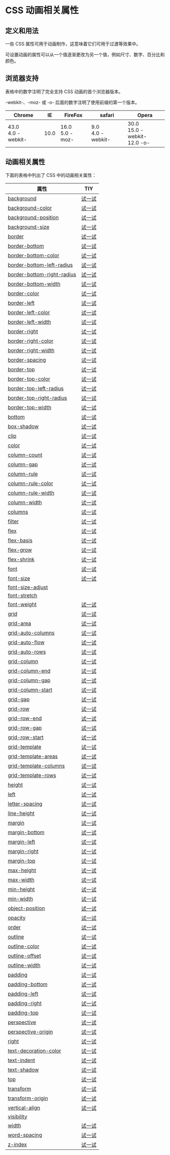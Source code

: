 # CSS 动画相关属性

## 定义和用法

一些 CSS 属性可用于动画制作，这意味着它们可用于过渡等效果中。

可设置动画的属性可以从一个值逐渐更改为另一个值，例如尺寸、数字、百分比和颜色。

## 浏览器支持

表格中的数字注明了完全支持 CSS 动画的首个浏览器版本。

-webkit-、-moz- 或 -o- 后面的数字注明了使用前缀的第一个版本。

| Chrome               | IE   | FireFox           | safari              | Opera                             |
| -------------------- | ---- | ----------------- | ------------------- | --------------------------------- |
| 43.0<br>4.0 -webkit- | 10.0 | 16.0<br>5.0 -moz- | 9.0<br>4.0 -webkit- | 30.0<br>15.0 -webkit-<br>12.0 -o- |

## 动画相关属性

下面的表格中列出了 CSS 中的动画相关属性：

| 属性                                                                                                                                     | TIY                                                                                   |
| -------------------------------------------------------------------------------------------------------------------------------------- | ------------------------------------------------------------------------------------- |
| [background](https://www.w3school.com.cn/cssref/pr_background.asp "CSS background 属性")                                                 | [试一试](https://www.w3school.com.cn/tiy/t.asp?f=cssref_anim_background)                 |
| [background-color](https://www.w3school.com.cn/cssref/pr_background-color.asp "CSS background-color 属性")                               | [试一试](https://www.w3school.com.cn/tiy/t.asp?f=cssref_anim_background-color)           |
| [background-position](https://www.w3school.com.cn/cssref/pr_background-position.asp "CSS background-position 属性")                      | [试一试](https://www.w3school.com.cn/tiy/t.asp?f=cssref_anim_background-position)        |
| [background-size](https://www.w3school.com.cn/cssref/pr_background-size.asp "CSS background-size 属性")                                  | [试一试](https://www.w3school.com.cn/tiy/t.asp?f=cssref_anim_background-size)            |
| [border](https://www.w3school.com.cn/cssref/pr_border.asp "CSS border 属性")                                                             | [试一试](https://www.w3school.com.cn/tiy/t.asp?f=cssref_anim_border)                     |
| [border-bottom](https://www.w3school.com.cn/cssref/pr_border-bottom.asp "CSS border-bottom 属性")                                        | [试一试](https://www.w3school.com.cn/tiy/t.asp?f=cssref_anim_border-bottom)              |
| [border-bottom-color](https://www.w3school.com.cn/cssref/pr_border-bottom-color.asp "CSS border-bottom-color 属性")                      | [试一试](https://www.w3school.com.cn/tiy/t.asp?f=cssref_anim_border-bottom-color)        |
| [border-bottom-left-radius](https://www.w3school.com.cn/cssref/pr_border-bottom-left-radius.asp "CSS border-bottom-left-radius 属性")    | [试一试](https://www.w3school.com.cn/tiy/t.asp?f=cssref_anim_border-bottom-left-radius)  |
| [border-bottom-right-radius](https://www.w3school.com.cn/cssref/pr_border-bottom-right-radius.asp "CSS border-bottom-right-radius 属性") | [试一试](https://www.w3school.com.cn/tiy/t.asp?f=cssref_anim_border-bottom-right-radius) |
| [border-bottom-width](https://www.w3school.com.cn/cssref/pr_border-bottom-width.asp "CSS border-bottom-width 属性")                      | [试一试](https://www.w3school.com.cn/tiy/t.asp?f=cssref_anim_border-bottom-width)        |
| [border-color](https://www.w3school.com.cn/cssref/pr_border-color.asp "CSS border-color 属性")                                           | [试一试](https://www.w3school.com.cn/tiy/t.asp?f=cssref_anim_border-color)               |
| [border-left](https://www.w3school.com.cn/cssref/pr_border-left.asp "CSS border-left 属性")                                              | [试一试](https://www.w3school.com.cn/tiy/t.asp?f=cssref_anim_border-left)                |
| [border-left-color](https://www.w3school.com.cn/cssref/pr_border-left-color.asp "CSS border-left-color 属性")                            | [试一试](https://www.w3school.com.cn/tiy/t.asp?f=cssref_anim_border-left-color)          |
| [border-left-width](https://www.w3school.com.cn/cssref/pr_border-left-width.asp "CSS border-left-width 属性")                            | [试一试](https://www.w3school.com.cn/tiy/t.asp?f=cssref_anim_border-left-width)          |
| [border-right](https://www.w3school.com.cn/cssref/pr_border-right.asp "CSS border-right 属性")                                           | [试一试](https://www.w3school.com.cn/tiy/t.asp?f=cssref_anim_border-right)               |
| [border-right-color](https://www.w3school.com.cn/cssref/pr_border-right-color.asp "CSS border-right-color 属性")                         | [试一试](https://www.w3school.com.cn/tiy/t.asp?f=cssref_anim_border-right-color)         |
| [border-right-width](https://www.w3school.com.cn/cssref/pr_border-right-width.asp "CSS border-right-width 属性")                         | [试一试](https://www.w3school.com.cn/tiy/t.asp?f=cssref_anim_border-right-width)         |
| [border-spacing](https://www.w3school.com.cn/cssref/pr_border-spacing.asp "CSS border-spacing 属性")                                     | [试一试](https://www.w3school.com.cn/tiy/t.asp?f=cssref_anim_border-spacing)             |
| [border-top](https://www.w3school.com.cn/cssref/pr_border-top.asp "CSS border-top 属性")                                                 | [试一试](https://www.w3school.com.cn/tiy/t.asp?f=cssref_anim_border-top)                 |
| [border-top-color](https://www.w3school.com.cn/cssref/pr_border-top-color.asp "CSS border-top-color 属性")                               | [试一试](https://www.w3school.com.cn/tiy/t.asp?f=cssref_anim_border-top-color)           |
| [border-top-left-radius](https://www.w3school.com.cn/cssref/pr_border-top-left-radius.asp "CSS border-top-left-radius 属性")             | [试一试](https://www.w3school.com.cn/tiy/t.asp?f=cssref_anim_border-top-left-radius)     |
| [border-top-right-radius](https://www.w3school.com.cn/cssref/pr_border-top-right-radius.asp "CSS border-top-right-radius 属性")          | [试一试](https://www.w3school.com.cn/tiy/t.asp?f=cssref_anim_border-top-right-radius)    |
| [border-top-width](https://www.w3school.com.cn/cssref/pr_border-top-width.asp "CSS border-top-width 属性")                               | [试一试](https://www.w3school.com.cn/tiy/t.asp?f=cssref_anim_border-top-width)           |
| [bottom](https://www.w3school.com.cn/cssref/pr_pos_bottom.asp "CSS bottom 属性")                                                         | [试一试](https://www.w3school.com.cn/tiy/t.asp?f=cssref_anim_bottom)                     |
| [box-shadow](https://www.w3school.com.cn/cssref/pr_box-shadow.asp "CSS box-shadow 属性")                                                 | [试一试](https://www.w3school.com.cn/tiy/t.asp?f=cssref_anim_box-shadow)                 |
| [clip](https://www.w3school.com.cn/cssref/pr_pos_clip.asp "CSS clip 属性")                                                               | [试一试](https://www.w3school.com.cn/tiy/t.asp?f=cssref_anim_clip)                       |
| [color](https://www.w3school.com.cn/cssref/pr_text_color.asp "CSS color 属性")                                                           | [试一试](https://www.w3school.com.cn/tiy/t.asp?f=cssref_anim_color)                      |
| [column-count](https://www.w3school.com.cn/cssref/pr_column-count.asp "CSS column-count 属性")                                           | [试一试](https://www.w3school.com.cn/tiy/t.asp?f=cssref_anim_column-count)               |
| [column-gap](https://www.w3school.com.cn/cssref/pr_column-gap.asp "CSS column-gap 属性")                                                 | [试一试](https://www.w3school.com.cn/tiy/t.asp?f=cssref_anim_column-gap)                 |
| [column-rule](https://www.w3school.com.cn/cssref/pr_column-rule.asp "CSS column-rule 属性")                                              | [试一试](https://www.w3school.com.cn/tiy/t.asp?f=cssref_anim_column-rule)                |
| [column-rule-color](https://www.w3school.com.cn/cssref/pr_column-rule-color.asp "CSS column-rule-color 属性")                            | [试一试](https://www.w3school.com.cn/tiy/t.asp?f=cssref_anim_column-rule-color)          |
| [column-rule-width](https://www.w3school.com.cn/cssref/pr_column-rule-width.asp "CSS column-rule-width 属性")                            | [试一试](https://www.w3school.com.cn/tiy/t.asp?f=cssref_anim_column-rule-width)          |
| [column-width](https://www.w3school.com.cn/cssref/pr_column-width.asp "CSS column-width 属性")                                           | [试一试](https://www.w3school.com.cn/tiy/t.asp?f=cssref_anim_column-width)               |
| [columns](https://www.w3school.com.cn/cssref/pr_columns.asp "CSS columns 属性")                                                          | [试一试](https://www.w3school.com.cn/tiy/t.asp?f=cssref_anim_columns)                    |
| [filter](https://www.w3school.com.cn/cssref/pr_filter.asp "CSS filter 属性")                                                             | [试一试](https://www.w3school.com.cn/tiy/t.asp?f=cssref_anim_filter)                     |
| [flex](https://www.w3school.com.cn/cssref/pr_flex.asp "CSS flex 属性")                                                                   | [试一试](https://www.w3school.com.cn/tiy/t.asp?f=cssref_anim_flex)                       |
| [flex-basis](https://www.w3school.com.cn/cssref/pr_flex-basis.asp "CSS flex-basis 属性")                                                 | [试一试](https://www.w3school.com.cn/tiy/t.asp?f=cssref_anim_flex-basis)                 |
| [flex-grow](https://www.w3school.com.cn/cssref/pr_flex-grow.asp "CSS flex-grow 属性")                                                    | [试一试](https://www.w3school.com.cn/tiy/t.asp?f=cssref_anim_flex-grow)                  |
| [flex-shrink](https://www.w3school.com.cn/cssref/pr_flex-shrink.asp "CSS flex-shrink 属性")                                              | [试一试](https://www.w3school.com.cn/tiy/t.asp?f=cssref_anim_flex-shrink)                |
| [font](https://www.w3school.com.cn/cssref/pr_font_font.asp "CSS font 属性")                                                              | [试一试](https://www.w3school.com.cn/tiy/t.asp?f=cssref_anim_font)                       |
| [font-size](https://www.w3school.com.cn/cssref/pr_font_font-size.asp "CSS font-size 属性")                                               | [试一试](https://www.w3school.com.cn/tiy/t.asp?f=cssref_anim_font-size)                  |
| [font-size-adjust](https://www.w3school.com.cn/cssref/pr_font-size-adjust.asp "CSS font-size-adjust 属性")                               |                                                                                       |
| [font-stretch](https://www.w3school.com.cn/cssref/pr_font-stretch.asp "CSS font-stretch 属性")                                           |                                                                                       |
| [font-weight](https://www.w3school.com.cn/cssref/pr_font-weight.asp "CSS font-weight 属性")                                              | [试一试](https://www.w3school.com.cn/tiy/t.asp?f=cssref_anim_font-weight)                |
| [grid](https://www.w3school.com.cn/cssref/pr_grid.asp "CSS grid 属性")                                                                   | [试一试](https://www.w3school.com.cn/tiy/t.asp?f=cssref_anim_grid)                       |
| [grid-area](https://www.w3school.com.cn/cssref/pr_grid-area.asp "CSS grid-area 属性")                                                    | [试一试](https://www.w3school.com.cn/tiy/t.asp?f=cssref_anim_grid-area)                  |
| [grid-auto-columns](https://www.w3school.com.cn/cssref/pr_grid-auto-columns.asp "CSS grid-auto-columns 属性")                            | [试一试](https://www.w3school.com.cn/tiy/t.asp?f=cssref_anim_grid-auto-columns)          |
| [grid-auto-flow](https://www.w3school.com.cn/cssref/pr_grid-auto-flow.asp "CSS grid-auto-flow 属性")                                     | [试一试](https://www.w3school.com.cn/tiy/t.asp?f=cssref_anim_grid-auto-flow)             |
| [grid-auto-rows](https://www.w3school.com.cn/cssref/pr_grid-auto-rows.asp "CSS grid-auto-rows 属性")                                     | [试一试](https://www.w3school.com.cn/tiy/t.asp?f=cssref_anim_grid-auto-rows)             |
| [grid-column](https://www.w3school.com.cn/cssref/pr_grid-column.asp "CSS grid-column 属性")                                              | [试一试](https://www.w3school.com.cn/tiy/t.asp?f=cssref_anim_grid-column)                |
| [grid-column-end](https://www.w3school.com.cn/cssref/pr_grid-column-end.asp "CSS grid-column-end 属性")                                  | [试一试](https://www.w3school.com.cn/tiy/t.asp?f=cssref_anim_grid-column-end)            |
| [grid-column-gap](https://www.w3school.com.cn/cssref/pr_grid-column-gap.asp "CSS grid-column-gap 属性")                                  | [试一试](https://www.w3school.com.cn/tiy/t.asp?f=cssref_anim_grid-column-gap)            |
| [grid-column-start](https://www.w3school.com.cn/cssref/pr_grid-column-start.asp "CSS grid-column-start 属性")                            | [试一试](https://www.w3school.com.cn/tiy/t.asp?f=cssref_anim_grid-column-start)          |
| [grid-gap](https://www.w3school.com.cn/cssref/pr_grid-gap.asp "CSS grid-gap 属性")                                                       | [试一试](https://www.w3school.com.cn/tiy/t.asp?f=cssref_anim_grid-gap)                   |
| [grid-row](https://www.w3school.com.cn/cssref/pr_grid-row.asp "CSS grid-row 属性")                                                       | [试一试](https://www.w3school.com.cn/tiy/t.asp?f=cssref_anim_grid-row)                   |
| [grid-row-end](https://www.w3school.com.cn/cssref/pr_grid-row-end.asp "CSS grid-row-end 属性")                                           | [试一试](https://www.w3school.com.cn/tiy/t.asp?f=cssref_anim_grid-row-end)               |
| [grid-row-gap](https://www.w3school.com.cn/cssref/pr_grid-row-gap.asp "CSS grid-row-gap 属性")                                           | [试一试](https://www.w3school.com.cn/tiy/t.asp?f=cssref_anim_grid-row-gap)               |
| [grid-row-start](https://www.w3school.com.cn/cssref/pr_grid-row-start.asp "CSS grid-row-start 属性")                                     | [试一试](https://www.w3school.com.cn/tiy/t.asp?f=cssref_anim_grid-row-start)             |
| [grid-template](https://www.w3school.com.cn/cssref/pr_grid-template.asp "CSS grid-template 属性")                                        | [试一试](https://www.w3school.com.cn/tiy/t.asp?f=cssref_anim_grid-template)              |
| [grid-template-areas](https://www.w3school.com.cn/cssref/pr_grid-template-areas.asp "CSS grid-template-areas 属性")                      | [试一试](https://www.w3school.com.cn/tiy/t.asp?f=cssref_anim_grid-template-areas)        |
| [grid-template-columns](https://www.w3school.com.cn/cssref/pr_grid-template-columns.asp "CSS grid-template-columns 属性")                | [试一试](https://www.w3school.com.cn/tiy/t.asp?f=cssref_anim_grid-template-columns)      |
| [grid-template-rows](https://www.w3school.com.cn/cssref/pr_grid-template-rows.asp "CSS grid-template-rows 属性")                         | [试一试](https://www.w3school.com.cn/tiy/t.asp?f=cssref_anim_grid-template-rows)         |
| [height](https://www.w3school.com.cn/cssref/pr_dim_height.asp "CSS height 属性")                                                         | [试一试](https://www.w3school.com.cn/tiy/t.asp?f=cssref_anim_height)                     |
| [left](https://www.w3school.com.cn/cssref/pr_pos_left.asp "CSS left 属性")                                                               | [试一试](https://www.w3school.com.cn/tiy/t.asp?f=cssref_anim_left)                       |
| [letter-spacing](https://www.w3school.com.cn/cssref/pr_text_letter-spacing.asp "CSS letter-spacing 属性")                                | [试一试](https://www.w3school.com.cn/tiy/t.asp?f=cssref_anim_letter-spacing)             |
| [line-height](https://www.w3school.com.cn/cssref/pr_dim_line-height.asp "CSS line-height 属性")                                          | [试一试](https://www.w3school.com.cn/tiy/t.asp?f=cssref_anim_line-height)                |
| [margin](https://www.w3school.com.cn/cssref/pr_margin.asp "CSS margin 属性")                                                             | [试一试](https://www.w3school.com.cn/tiy/t.asp?f=cssref_anim_margin)                     |
| [margin-bottom](https://www.w3school.com.cn/cssref/pr_margin-bottom.asp "CSS margin-bottom 属性")                                        | [试一试](https://www.w3school.com.cn/tiy/t.asp?f=cssref_anim_margin-bottom)              |
| [margin-left](https://www.w3school.com.cn/cssref/pr_margin-left.asp "CSS margin-left 属性")                                              | [试一试](https://www.w3school.com.cn/tiy/t.asp?f=cssref_anim_margin-left)                |
| [margin-right](https://www.w3school.com.cn/cssref/pr_margin-right.asp "CSS margin-right 属性")                                           | [试一试](https://www.w3school.com.cn/tiy/t.asp?f=cssref_anim_margin-right)               |
| [margin-top](https://www.w3school.com.cn/cssref/pr_margin-top.asp "CSS margin-top 属性")                                                 | [试一试](https://www.w3school.com.cn/tiy/t.asp?f=cssref_anim_margin-top)                 |
| [max-height](https://www.w3school.com.cn/cssref/pr_dim_max-height.asp "CSS max-height 属性")                                             | [试一试](https://www.w3school.com.cn/tiy/t.asp?f=cssref_anim_max-height)                 |
| [max-width](https://www.w3school.com.cn/cssref/pr_dim_max-width.asp "CSS max-width 属性")                                                | [试一试](https://www.w3school.com.cn/tiy/t.asp?f=cssref_anim_max-width)                  |
| [min-height](https://www.w3school.com.cn/cssref/pr_dim_min-height.asp "CSS min-height 属性")                                             | [试一试](https://www.w3school.com.cn/tiy/t.asp?f=cssref_anim_min-height)                 |
| [min-width](https://www.w3school.com.cn/cssref/pr_dim_min-width.asp "CSS min-width 属性")                                                | [试一试](https://www.w3school.com.cn/tiy/t.asp?f=cssref_anim_min-width)                  |
| [object-position](https://www.w3school.com.cn/cssref/pr_object-position.asp "CSS object-position 属性")                                  | [试一试](https://www.w3school.com.cn/tiy/t.asp?f=cssref_anim_object-position)            |
| [opacity](https://www.w3school.com.cn/cssref/pr_opacity.asp "CSS opacity 属性")                                                          | [试一试](https://www.w3school.com.cn/tiy/t.asp?f=cssref_anim_opacity)                    |
| [order](https://www.w3school.com.cn/cssref/pr_order.asp "CSS order 属性")                                                                | [试一试](https://www.w3school.com.cn/tiy/t.asp?f=cssref_anim_order)                      |
| [outline](https://www.w3school.com.cn/cssref/pr_outline.asp "CSS outline 属性")                                                          | [试一试](https://www.w3school.com.cn/tiy/t.asp?f=cssref_anim_outline)                    |
| [outline-color](https://www.w3school.com.cn/cssref/pr_outline-color.asp "CSS outline-color 属性")                                        | [试一试](https://www.w3school.com.cn/tiy/t.asp?f=cssref_anim_outline-color)              |
| [outline-offset](https://www.w3school.com.cn/cssref/pr_outline-offset.asp "CSS outline-offset 属性")                                     | [试一试](https://www.w3school.com.cn/tiy/t.asp?f=cssref_anim_outline-offset)             |
| [outline-width](https://www.w3school.com.cn/cssref/pr_outline-width.asp "CSS outline-width 属性")                                        | [试一试](https://www.w3school.com.cn/tiy/t.asp?f=cssref_anim_outline-width)              |
| [padding](https://www.w3school.com.cn/cssref/pr_padding.asp "CSS padding 属性")                                                          | [试一试](https://www.w3school.com.cn/tiy/t.asp?f=cssref_anim_padding)                    |
| [padding-bottom](https://www.w3school.com.cn/cssref/pr_padding-bottom.asp "CSS padding-bottom 属性")                                     | [试一试](https://www.w3school.com.cn/tiy/t.asp?f=cssref_anim_padding-bottom)             |
| [padding-left](https://www.w3school.com.cn/cssref/pr_padding-left.asp "CSS padding-left 属性")                                           | [试一试](https://www.w3school.com.cn/tiy/t.asp?f=cssref_anim_padding-left)               |
| [padding-right](https://www.w3school.com.cn/cssref/pr_padding-right.asp "CSS padding-right 属性")                                        | [试一试](https://www.w3school.com.cn/tiy/t.asp?f=cssref_anim_padding-right)              |
| [padding-top](https://www.w3school.com.cn/cssref/pr_padding-top.asp "CSS padding-top 属性")                                              | [试一试](https://www.w3school.com.cn/tiy/t.asp?f=cssref_anim_padding-top)                |
| [perspective](https://www.w3school.com.cn/cssref/pr_perspective.asp "CSS perspective 属性")                                              | [试一试](https://www.w3school.com.cn/tiy/t.asp?f=cssref_anim_perspective)                |
| [perspective-origin](https://www.w3school.com.cn/cssref/pr_perspective-origin.asp "CSS perspective-origin 属性")                         | [试一试](https://www.w3school.com.cn/tiy/t.asp?f=cssref_anim_perspective-origin)         |
| [right](https://www.w3school.com.cn/cssref/pr_pos_right.asp "CSS right 属性")                                                            | [试一试](https://www.w3school.com.cn/tiy/t.asp?f=cssref_anim_right)                      |
| [text-decoration-color](https://www.w3school.com.cn/cssref/pr_text-decoration-color.asp "CSS text-decoration-color 属性")                | [试一试](https://www.w3school.com.cn/tiy/t.asp?f=cssref_anim_text-decoration-color)      |
| [text-indent](https://www.w3school.com.cn/cssref/pr_text_text-indent.asp "CSS text-indent 属性")                                         | [试一试](https://www.w3school.com.cn/tiy/t.asp?f=cssref_anim_text-indent)                |
| [text-shadow](https://www.w3school.com.cn/cssref/pr_text-shadow.asp "CSS text-shadow 属性")                                              | [试一试](https://www.w3school.com.cn/tiy/t.asp?f=cssref_anim_text-shadow)                |
| [top](https://www.w3school.com.cn/cssref/pr_pos_top.asp "CSS top 属性")                                                                  | [试一试](https://www.w3school.com.cn/tiy/t.asp?f=cssref_anim_top)                        |
| [transform](https://www.w3school.com.cn/cssref/pr_transform.asp "CSS transform 属性")                                                    | [试一试](https://www.w3school.com.cn/tiy/t.asp?f=cssref_anim_transform)                  |
| [transform-origin](https://www.w3school.com.cn/cssref/pr_transform-origin.asp "CSS transform-origin 属性")                               | [试一试](https://www.w3school.com.cn/tiy/t.asp?f=cssref_anim_transform-origin)           |
| [vertical-align](https://www.w3school.com.cn/cssref/pr_pos_vertical-align.asp "CSS vertical-align 属性")                                 | [试一试](https://www.w3school.com.cn/tiy/t.asp?f=cssref_anim_vertical-align)             |
| [visibility](https://www.w3school.com.cn/cssref/pr_class_visibility.asp "CSS visibility 属性")                                           |                                                                                       |
| [width](https://www.w3school.com.cn/cssref/pr_dim_width.asp "CSS width 属性")                                                            | [试一试](https://www.w3school.com.cn/tiy/t.asp?f=cssref_anim_width)                      |
| [word-spacing](https://www.w3school.com.cn/cssref/pr_text_word-spacing.asp "CSS word-spacing 属性")                                      | [试一试](https://www.w3school.com.cn/tiy/t.asp?f=cssref_anim_word-spacing)               |
| [z-index](https://www.w3school.com.cn/cssref/pr_pos_z-index.asp "CSS z-index 属性")                                                      | [试一试](https://www.w3school.com.cn/tiy/t.asp?f=cssref_anim_z-index)                    |

